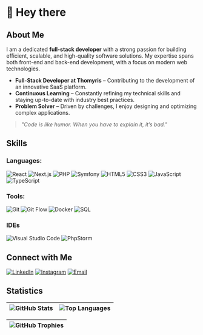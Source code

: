 # 👋 Hey there


## **About Me**

I am a dedicated **full-stack developer** with a strong passion for building efficient, scalable, and high-quality software solutions. My expertise spans both front-end and back-end development, with a focus on modern web technologies.

- **Full-Stack Developer at Thomyris** – Contributing to the development of an innovative SaaS platform.
- **Continuous Learning** – Constantly refining my technical skills and staying up-to-date with industry best practices.
- **Problem Solver** – Driven by challenges, I enjoy designing and optimizing complex applications.

> _"Code is like humor. When you have to explain it, it’s bad."_


## **Skills**

### Languages:
![React](https://img.shields.io/badge/React-20232A?style=for-the-badge&logo=react&logoColor=61DAFB)
![Next.js](https://img.shields.io/badge/Next.js-000000?style=for-the-badge&logo=next.js&logoColor=white)
![PHP](https://img.shields.io/badge/PHP-777BB4?style=for-the-badge&logo=php&logoColor=white)
![Symfony](https://img.shields.io/badge/Symfony-000000?style=for-the-badge&logo=symfony&logoColor=white)
![HTML5](https://img.shields.io/badge/HTML5-E34F26?style=for-the-badge&logo=html5&logoColor=white)
![CSS3](https://img.shields.io/badge/CSS3-1572B6?style=for-the-badge&logo=css3&logoColor=white)
![JavaScript](https://img.shields.io/badge/JavaScript-F7DF1E?style=for-the-badge&logo=javascript&logoColor=black)
![TypeScript](https://img.shields.io/badge/TypeScript-3178C6?style=for-the-badge&logo=typescript&logoColor=white)

### Tools:
![Git](https://img.shields.io/badge/Git-F05032?style=for-the-badge&logo=git&logoColor=white)
![Git Flow](https://img.shields.io/badge/Git%20Flow-181717?style=for-the-badge&logo=git&logoColor=white)
![Docker](https://img.shields.io/badge/Docker-2496ED?style=for-the-badge&logo=docker&logoColor=white)
![SQL](https://img.shields.io/badge/SQL-4479A1?style=for-the-badge&logo=mysql&logoColor=white)

### IDEs
![Visual Studio Code](https://img.shields.io/badge/Visual%20Studio%20Code-007ACC?style=for-the-badge&logo=visual-studio-code&logoColor=white)
![PhpStorm](https://img.shields.io/badge/PhpStorm-000000?style=for-the-badge&logo=phpstorm&logoColor=white)


## **Connect with Me**

[![LinkedIn](https://img.shields.io/badge/LinkedIn-4B4B4B?style=for-the-badge)](https://www.linkedin.com/in/lucas-sauvinet-3607162a4/)
[![Instagram](https://img.shields.io/badge/Instagram-4B4B4B?style=for-the-badge)](https://www.instagram.com/l_ucas_73/)
[![Email](https://img.shields.io/badge/Email-4B4B4B?style=for-the-badge)](mailto:lucas.sauvinet@gmail.com)


## **Statistics**

| ![GitHub Stats](https://github-readme-stats.vercel.app/api?username=l-sauvinet&show_icons=true&theme=vue&hide_border=true&card_width=500) | ![Top Languages](https://github-readme-stats.vercel.app/api/top-langs/?username=l-sauvinet&layout=compact&show_icons=true&theme=vue&hide_border=true&card_width=500) |
|---|---|

| ![GitHub Trophies](https://github-profile-trophy.vercel.app/?username=l-sauvinet&theme=vue&margin-w=15&no-frame=true&width=1000) |
|---|



